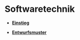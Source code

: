 # Softwaretechnik

<!-- /// [swt-einstieg] -->
* [**Einstieg**](/swt/einstieg.md)
<!-- /// [swt-einstieg] -->

<!-- /// [swt-entwurfsmuster] -->
* [**Entwurfsmuster**](/swt/entwurfsmuster.md)
<!-- /// [swt-entwurfsmuster] -->
